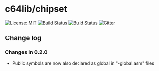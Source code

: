 # c64lib/chipset
[![License: MIT](https://img.shields.io/badge/License-MIT-yellow.svg)](https://opensource.org/licenses/MIT)
[![Build Status](https://travis-ci.org/c64lib/chipset.svg?branch=master)](https://travis-ci.org/c64lib/chipset) 
[![Build Status](https://travis-ci.org/c64lib/chipset.svg?branch=develop)](https://travis-ci.org/c64lib/chipset)
[![Gitter](https://badges.gitter.im/c64lib/community.svg)](https://gitter.im/c64lib/community?utm_source=badge&utm_medium=badge&utm_campaign=pr-badge)

## Change log
### Changes in 0.2.0

* Public symbols are now also declared as global in "-global.asm" files

